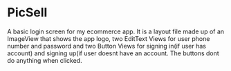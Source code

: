 # PicSell
A basic login screen for my ecommerce app. 
It is a layout file made up of an ImageView that shows the app logo, 
two EditText Views for user phone number and password and
two Button Views for signing in(if user has account) and signing up(if user doesnt have an account.
The buttons dont do anything when clicked.

